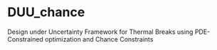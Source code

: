 # DUU_chance
Design under Uncertainty Framework for Thermal Breaks using PDE-Constrained optimization and Chance Constraints
